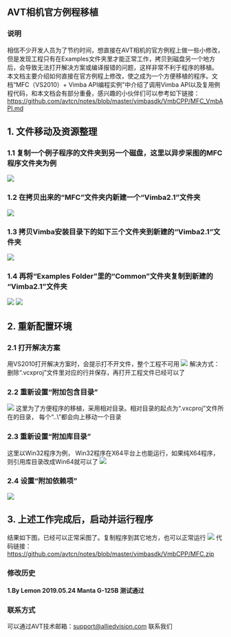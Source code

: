 AVT相机官方例程移植
---

### 说明
相信不少开发人员为了节约时间，想直接在AVT相机的官方例程上做一些小修改，但是发现工程只有在Examples文件夹里才能正常工作，拷贝到磁盘另一个地方后，会导致无法打开解决方案或编译报错的问题，这样非常不利于程序的移植。
本文档主要介绍如何直接在官方例程上修改，使之成为一个方便移植的程序。文档“MFC（VS2010）+ Vimba API编程实例”中介绍了调用Vimba API以及复用例程代码，和本文档会有部分重叠，感兴趣的小伙伴们可以参考如下链接：
https://github.com/avtcn/notes/blob/master/vimbasdk/VmbCPP/MFC_VmbAPI.md

## 1.	文件移动及资源整理
### 1.1 复制一个例子程序的文件夹到另一个磁盘，这里以异步采图的MFC程序文件夹为例
![](ImageFolder2/1.png) 
### 1.2 在拷贝出来的“MFC”文件夹内新建一个“Vimba2.1”文件夹
![](ImageFolder2/2.png)
### 1.3 拷贝Vimba安装目录下的如下三个文件夹到新建的“Vimba2.1”文件夹
![](ImageFolder2/3.png)
### 1.4	再将“Examples Folder”里的“Common”文件夹复制到新建的 “Vimba2.1”文件夹
![](ImageFolder2/4.png)
![](ImageFolder2/5.png)

## 2.	重新配置环境
### 2.1 打开解决方案
用VS2010打开解决方案时，会提示打不开文件，整个工程不可用
![](ImageFolder2/6.png)
解决方式：删除“.vcxproj”文件里对应的行并保存，再打开工程文件已经可以了


### 2.2 重新设置“附加包含目录”
![](ImageFolder2/7.png)
这里为了方便程序的移植，采用相对目录。相对目录的起点为“.vxcproj”文件所在的目录， 每个“..\”都会向上移动一个目录
### 2.3 重新设置“附加库目录”
这里以Win32程序为例， Win32程序在X64平台上也能运行，如果纯X64程序，则引用库目录改成Win64就可以了
![](ImageFolder2/8.png)
### 2.4 设置“附加依赖项”
![](ImageFolder2/9.png)


## 3.	上述工作完成后，启动并运行程序
结果如下图，已经可以正常采图了。复制程序到其它地方，也可以正常运行
![](ImageFolder2/10.png)
代码链接：https://github.com/avtcn/notes/blob/master/vimbasdk/VmbCPP/MFC.zip

### 修改历史
#### 1.By Lemon 2019.05.24 Manta G-125B 测试通过

### 联系方式
可以通过AVT技术邮箱：support@alliedvision.com 联系我们



